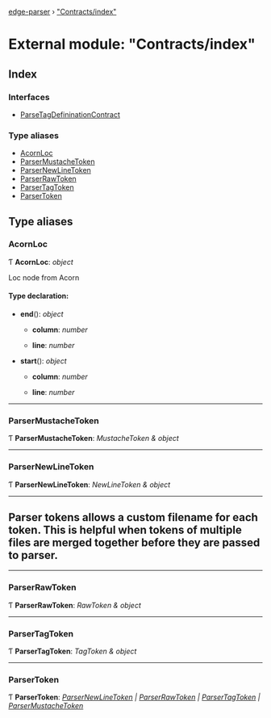 [edge-parser](../README.md) › ["Contracts/index"](_contracts_index_.md)

# External module: "Contracts/index"

## Index

### Interfaces

* [ParseTagDefininationContract](../interfaces/_contracts_index_.parsetagdefininationcontract.md)

### Type aliases

* [AcornLoc](_contracts_index_.md#acornloc)
* [ParserMustacheToken](_contracts_index_.md#parsermustachetoken)
* [ParserNewLineToken](_contracts_index_.md#parsernewlinetoken)
* [ParserRawToken](_contracts_index_.md#parserrawtoken)
* [ParserTagToken](_contracts_index_.md#parsertagtoken)
* [ParserToken](_contracts_index_.md#parsertoken)

## Type aliases

###  AcornLoc

Ƭ **AcornLoc**: *object*

Loc node from Acorn

#### Type declaration:

* **end**(): *object*

  * **column**: *number*

  * **line**: *number*

* **start**(): *object*

  * **column**: *number*

  * **line**: *number*

___

###  ParserMustacheToken

Ƭ **ParserMustacheToken**: *MustacheToken & object*

___

###  ParserNewLineToken

Ƭ **ParserNewLineToken**: *NewLineToken & object*

------------------------------------------------------------------------
Parser tokens allows a custom filename for each token. This is helpful
when tokens of multiple files are merged together before they are
passed to parser.
------------------------------------------------------------------------

___

###  ParserRawToken

Ƭ **ParserRawToken**: *RawToken & object*

___

###  ParserTagToken

Ƭ **ParserTagToken**: *TagToken & object*

___

###  ParserToken

Ƭ **ParserToken**: *[ParserNewLineToken](_contracts_index_.md#parsernewlinetoken) | [ParserRawToken](_contracts_index_.md#parserrawtoken) | [ParserTagToken](_contracts_index_.md#parsertagtoken) | [ParserMustacheToken](_contracts_index_.md#parsermustachetoken)*
